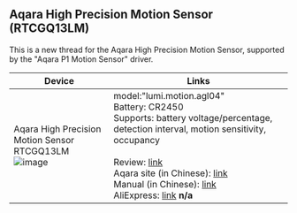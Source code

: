 ## Aqara High Precision Motion Sensor (RTCGQ13LM)

This is a new thread for the Aqara High Precision Motion Sensor, supported by the "Aqara P1 Motion Sensor" driver.


|  Device |  Links |
|---|---|
| Aqara High Precision Motion Sensor RTCGQ13LM<br> ![image](https://user-images.githubusercontent.com/6189950/206927539-2f6d72f7-055d-4b74-91f3-9e86805d3449.png) | model:"lumi.motion.agl04" <br>Battery: CR2450 <br>Supports: battery voltage/percentage, detection interval, motion sensitivity, occupancy <br><br>Review: [link](https://www.reddit.com/r/Aqara/comments/kksfnw/quick_test_aqara_high_precision_motion_sensor/)<br> Aqara site (in Chinese): [link](https://www.aqara.com/cn/high-precision-motion-sensor_overview) <br> Manual (in Chinese): [link](https://static-resource.aqara.com/temp/%E9%AB%98%E7%B2%BE%E5%BA%A6%E4%BA%BA%E4%BD%93%E4%BC%A0%E6%84%9F%E5%99%A8%E8%AF%B4%E6%98%8E%E4%B9%A6_1656474655503.pdf) <br> AliExpress: [link](https://www.aliexpress.com/item/1005004388243744.html) <b>n/a</b>|  [//]: <> (https://zigbee.blakadder.com/Aqara_RTCGQ13LM.html)
